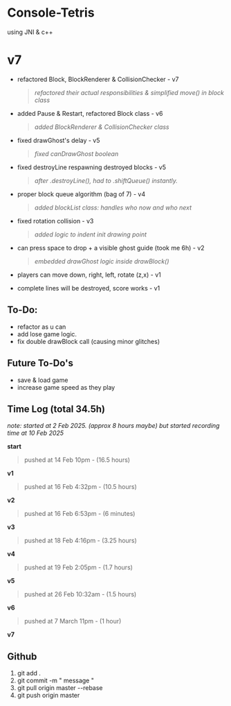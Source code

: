# Console-Tetris
using JNI & c++ 

# v7
- refactored Block, BlockRenderer & CollisionChecker - v7
  >_refactored their actual responsibilities & simplified move() in block class_

- added Pause & Restart, refactored Block class - v6
  >_added BlockRenderer & CollisionChecker class_

- fixed drawGhost's delay - v5
  >_fixed canDrawGhost boolean_
  
- fixed destroyLine respawning destroyed blocks - v5
  > _after .destroyLine(), had to .shiftQueue() instantly._

- proper block queue algorithm (bag of 7) - v4
  >_added blockList class: handles who now and who next_
  
- fixed rotation collision - v3
  >_added logic to indent init drawing point_
  
- can press space to drop + a visible ghost guide (took me 6h) - v2
  >_embedded drawGhost logic inside drawBlock()_
  
- players can move down, right, left, rotate (z,x) - v1
- complete lines will be destroyed, score works - v1


## To-Do:
- refactor as u can
- add lose game logic.
- fix double drawBlock call (causing minor glitches)

## Future To-Do's
- save & load game
- increase game speed as they play



## Time Log (total 34.5h)
_note: started at 2 Feb 2025. (approx 8 hours maybe) but started recording time at 10 Feb 2025_

**start**

> pushed at 14 Feb 10pm - (16.5 hours)

**v1**
> pushed at 16 Feb 4:32pm - (10.5 hours)

**v2**
> pushed at 16 Feb 6:53pm - (6 minutes)

**v3**
> pushed at 18 Feb 4:16pm - (3.25 hours)

**v4**
> pushed at 19 Feb 2:05pm - (1.7 hours)

 **v5**
 > pushed at 26 Feb 10:32am - (1.5 hours)

 **v6**
 > pushed at 7 March 11pm - (1 hour)

 **v7**



## Github
1. git add .
2. git commit -m " message "
3. git pull origin master --rebase
4. git push origin master
